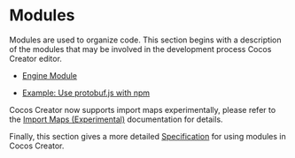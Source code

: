 # Modules

Modules are used to organize code. This section begins with a description of the modules that may be involved in the development process Cocos Creator editor.

- [Engine Module](./engine.md)

- [Example: Use protobuf.js with npm](./example-protobufjs.md)

Cocos Creator now supports import maps experimentally, please refer to the [Import Maps (Experimental)](./import-map) documentation for details.

Finally, this section gives a more detailed [Specification](./spec.md) for using modules in Cocos Creator.
